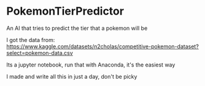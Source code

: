 # PokemonTierPredictor
An AI that tries to predict the tier that a pokemon will be

I got  the data from: https://www.kaggle.com/datasets/n2cholas/competitive-pokemon-dataset?select=pokemon-data.csv

Its a jupyter notebook, run that with Anaconda, it's the easiest way

I made and write all this in just a day, don't be picky
